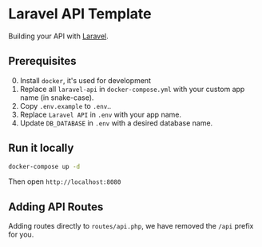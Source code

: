 # Laravel API Template

Building your API with [Laravel](https://laravel.com/).

## Prerequisites

0. Install `docker`, it's used for development
1. Replace all `laravel-api` in `docker-compose.yml` with your custom app name (in snake-case).
2. Copy `.env.example` to `.env`..
3. Replace `Laravel API` in `.env` with your app name.
4. Update `DB_DATABASE` in `.env` with a desired database name.

## Run it locally

```bash
docker-compose up -d
```

Then open `http://localhost:8080`

## Adding API Routes

Adding routes directly to `routes/api.php`, we have removed the `/api` prefix for you.
